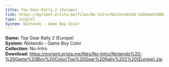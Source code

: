 ```yaml
---
title: Top Gear Rally 2 (Europe)
link: https://myrient.erista.me/files/No-Intro/Nintendo%20-%20Game%20Boy%20Color/Top%20Gear%20Rally%202%20(Europe).zip
type: single1
System: Nintendo - Game Boy Color
---
```

<b>Game:</b> Top Gear Rally 2 (Europe)<br>
<b>System:</b> Nintendo - Game Boy Color<br>
<b>Collection:</b> No-Intro<br>
<b>Download:</b> https://myrient.erista.me/files/No-Intro/Nintendo%20-%20Game%20Boy%20Color/Top%20Gear%20Rally%202%20(Europe).zip